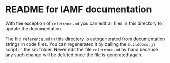 # README for IAMF documentation

With the exception of ``reference.md`` you can edit all files in this directory to update the documentation.

The file ``reference.md`` in this directory is autogenerated from documentation strings in code files. You can regenerated it by calling the ``builddocs.jl`` script in the src folder. Never edit the file ``reference.md`` by hand because any such change will be deleted once the file is generated again.
